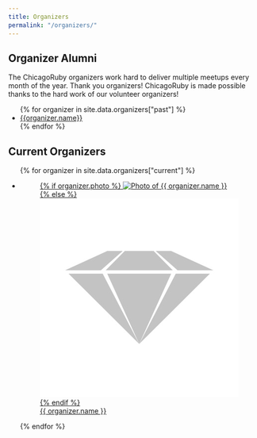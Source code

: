 ```yaml
---
title: Organizers
permalink: "/organizers/"
---
```


<section class="section-about section-about-history">
<h1>Organizer Alumni</h1>
<p>The ChicagoRuby organizers work hard to deliver multiple meetups every month of the year. Thank you organizers! ChicagoRuby is made possible thanks to the hard work of our volunteer organizers!</p>
  <ul>
    {% for organizer in site.data.organizers["past"] %}
    <li><a href="{{organizer.link}}">{{organizer.name}}</a></li>
    {% endfor %}
  </ul>
</section>

<section class="section-organizers">
  <h1>Current Organizers</h1>

  <ul>
    {% for organizer in site.data.organizers["current"] %}
    <li>
      <a href="{{ organizer.link }}">
        <figure>
          {% if organizer.photo %}
            <img src="/assets/organizers/{{ organizer.photo }}" alt="Photo of {{ organizer.name }}">
          {% else %}
            <img src="/assets/organizers/na.jpg" alt="Photo unavailable">
          {% endif %}
          <figcaption>{{ organizer.name }}</figcaption>
        </figure>
      </a>
    </li>
    {% endfor %}
  </ul>
</section>
